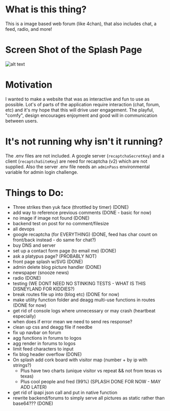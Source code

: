 # What is this thing?

This is a image based web forum (like 4chan), that also includes chat, a feed, radio, and more! 

# Screen Shot of the Splash Page

![alt text](/static/SplashPageScreen.png "Screen Shot of the Splash Page")


# Motivation

I wanted to make a website that was as interactive and fun to use as possible. Lot's of parts of the application require interaction (chat, forum, etc) and it's my hope that this will drive user engagement. The playful, "comfy", design encourages enjoyment and good will in communication between users.

# It's not running why isn't it running?

The .env files are not included. A google server (`recaptchaSecretKey`) and a client (`recaptchaSiteKey`) are need for recaptcha (v2) which are not supplied. Also the server .env file needs an `adminPass` environmental variable for admin login challenge.

# Things to Do: 

- Three strikes then yuk face (throttled by timer) (DONE)
- add way to reference previous comments (DONE - basic for now)
- no image if image not found (DONE)
- backend test on post for no comment/filesize 
- all devops
- google recaptcha (for EVERYTHING) (DONE, feed has char count on front/back instead - do same for chat?)
- buy DNS and server
- set up a contact form page (to email me) (DONE)
- ask a platypus page? (PROBABLY NOT)
- front page splash w/SVG (DONE)
- admin delete blog picture handler (DONE)
- newspaper (snooze news)
- radio (DONE)
- testing (WE DONT NEED NO STINKING TESTS - WHAT IS THIS DISNEYLAND FOR KIDDIES?)
- break routes file up into (blog etc) (DONE for now)
- make utility function folder and deagg multi-use functions in routes (DONE for now)
- get rid of console logs where unnecessary or may crash (heartbeat especially)
- when does if error mean we need to send res response?
- clean up css and deagg file if needbe
- fix up navbar on forum 
- agg functions in forums to logos
- agg render in forums to logos
- limit feed characters to input
- fix blog header overflow (DONE)
- On splash add cork board with visitor map (number + by ip with strings?) 
  - Plus have two charts (unique visitor vs repeat && not from texas vs texas)
  - Plus cool people and fred (99%) (SPLASH DONE FOR NOW - MAY ADD LATER)
- get rid of ipapi json call and put in native function
- rewrite backend/forums to simply serve all pictures as static rather than base64??? (DONE)